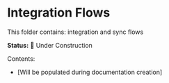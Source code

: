 # Integration Flows

This folder contains: integration and sync flows

**Status:** 🚧 Under Construction

Contents:
- [Will be populated during documentation creation]
